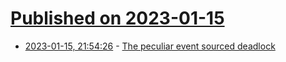 # [Published on 2023-01-15](index.md)

* [2023-01-15, 21:54:26](https://news.ycombinator.com/item?id=34393943) - [The peculiar event sourced deadlock](https://jappie.me/the-peculiar-event-sourced-deadlock.html)
